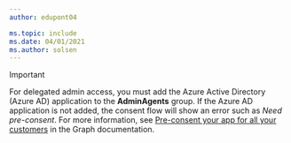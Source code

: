 ```yaml
---
author: edupont04

ms.topic: include
ms.date: 04/01/2021
ms.author: solsen
---
```

> [!IMPORTANT]
> For delegated admin access, you must add the Azure Active Directory (Azure AD) application to the **AdminAgents** group. If the Azure AD application is not added, the consent flow will show an error such as *Need pre-consent*. For more information, see [Pre-consent your app for all your customers](/graph/auth-cloudsolutionprovider#pre-consent-your-app-for-all-your-customers) in the Graph documentation.
